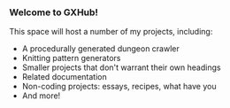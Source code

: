 
### Welcome to GXHub!

This space will host a number of my projects, including:

- A procedurally generated dungeon crawler
- Knitting pattern generators
- Smaller projects that don't warrant their own headings
- Related documentation
- Non-coding projects: essays, recipes, what have you
- And more!
